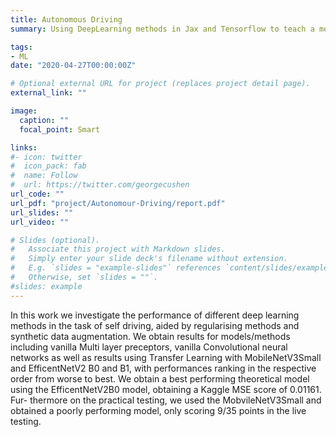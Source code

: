 ```yaml
---
title: Autonomous Driving
summary: Using DeepLearning methods in Jax and Tensorflow to teach a model to drive a car.

tags:
- ML
date: "2020-04-27T00:00:00Z"

# Optional external URL for project (replaces project detail page).
external_link: ""

image:
  caption: ""
  focal_point: Smart

links:
#- icon: twitter
#  icon_pack: fab
#  name: Follow
#  url: https://twitter.com/georgecushen
url_code: ""
url_pdf: "project/Autonomour-Driving/report.pdf"
url_slides: ""
url_video: ""

# Slides (optional).
#   Associate this project with Markdown slides.
#   Simply enter your slide deck's filename without extension.
#   E.g. `slides = "example-slides"` references `content/slides/example-slides.md`.
#   Otherwise, set `slides = ""`.
#slides: example
---
```

In this work we investigate the performance of different deep learning methods in the task of
self driving, aided by regularising methods and synthetic data augmentation. We obtain results
for models/methods including vanilla Multi layer preceptors, vanilla Convolutional neural networks
as well as results using Transfer Learning with MobileNetV3Small and EfficentNetV2 B0 and B1,
with performances ranking in the respective order from worse to best. We obtain a best performing
theoretical model using the EfficentNetV2B0 model, obtaining a Kaggle MSE score of 0.01161. Fur-
thermore on the practical testing, we used the MobvileNetV3Small and obtained a poorly performing
model, only scoring 9/35 points in the live testing.
